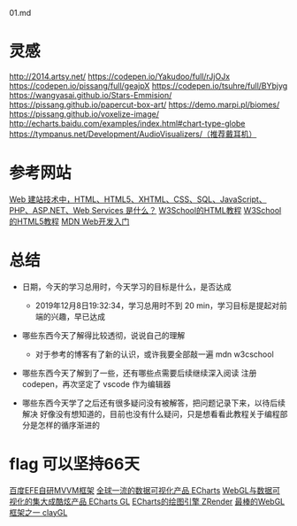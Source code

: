 01.md

# 灵感

http://2014.artsy.net/
https://codepen.io/Yakudoo/full/rJjOJx
https://codepen.io/pissang/full/geajpX
https://codepen.io/tsuhre/full/BYbjyg
https://wangyasai.github.io/Stars-Emmision/
https://pissang.github.io/papercut-box-art/
https://demo.marpi.pl/biomes/
https://pissang.github.io/voxelize-image/
http://echarts.baidu.com/examples/index.html#chart-type-globe
https://tympanus.net/Development/AudioVisualizers/（推荐戴耳机）

# 参考网站

[Web 建站技术中，HTML、HTML5、XHTML、CSS、SQL、JavaScript、PHP、ASP.NET、Web Services 是什么？](https://www.zhihu.com/question/22689579)
[W3School的HTML教程](http://www.w3school.com.cn/html/index.asp)
[W3School的HTML5教程](http://www.w3school.com.cn/html5/index.asp)
[MDN Web开发入门](https://developer.mozilla.org/zh-CN/docs/Learn/Getting_started_with_the_web)

# 总结

- 日期，今天的学习总用时，今天学习的目标是什么，是否达成
	- 2019年12月8日19:32:34，学习总用时不到 20 min，学习目标是提起对前端的兴趣，早已达成

- 哪些东西今天了解得比较透彻，说说自己的理解
	- 对于参考的博客有了新的认识，或许我要全部敲一遍 mdn w3cschool

- 哪些东西今天了解到了一些，还有哪些点需要后续继续深入阅读
	注册 codepen，再次坚定了 vscode 作为编辑器

- 哪些东西今天学了之后还有很多疑问没有被解答，把问题记录下来，以待后续解决
	好像没有想知道的，目前也没有什么疑问，只是想看看此教程关于编程部分是怎样的循序渐进的


# flag 可以坚持66天



[百度EFE自研MVVM框架](https://github.com/baidu/san)
[全球一流的数据可视化产品 ECharts](https://github.com/apache/incubator-echarts)
[WebGL与数据可视化的集大成酷炫产品 ECharts GL](https://github.com/ecomfe/echarts-gl)
[ECharts的绘图引擎 ZRender](https://github.com/ecomfe/echarts-gl)
[最棒的WebGL框架之一 clayGL](https://github.com/pissang/claygl)

